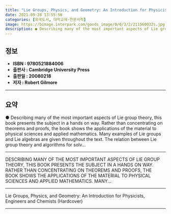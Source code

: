 ```yaml
---
title: "Lie Groups, Physics, and Geometry: An Introduction for Physicists, Engineers and Chemists (Hardcover)"
date: 2021-09-28 13:55:56
categories: [외국도서, 대학교재-전문서적]
image: https://bimage.interpark.com/goods_image/0/0/3/2/211560032s.jpg
description: ● Describing many of the most important aspects of Lie group theory, this book presents the subject in a hands on way. Rather than concentrating on theorems an
---
```


## **정보**

- **ISBN : 9780521884006**
- **출판사 : Cambridge University Press**
- **출판일 : 20080218**
- **저자 : Robert Gilmore**

------



## **요약**

●  Describing many of the most important aspects of Lie group theory, this book presents the subject in a hands on way. Rather than concentrating on theorems and proofs, the book shows the applications of the material to physical sciences and applied mathematics. Many examples of Lie groups and Lie algebras are given throughout the text. The relation between Lie group theory and algorithms for solv...

------

DESCRIBING MANY OF THE MOST IMPORTANT ASPECTS OF LIE GROUP THEORY, THIS BOOK PRESENTS THE SUBJECT IN A HANDS ON WAY. RATHER THAN CONCENTRATING ON THEOREMS AND PROOFS, THE BOOK SHOWS THE APPLICATIONS OF THE MATERIAL TO PHYSICAL SCIENCES AND APPLIED MATHEMATICS. MANY... 

------


Lie Groups, Physics, and Geometry: An Introduction for Physicists, Engineers and Chemists (Hardcover) 

------


